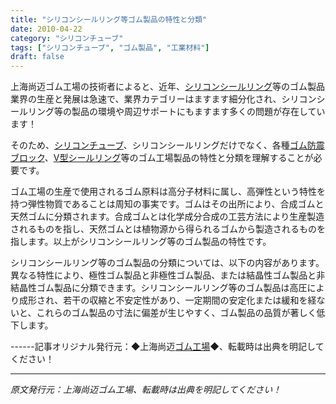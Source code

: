 ```yaml
---
title: "シリコンシールリング等ゴム製品の特性と分類"
date: 2010-04-22
category: "シリコンチューブ"
tags: ["シリコンチューブ", "ゴム製品", "工業材料"]
draft: false
---
```


上海尚迈ゴム工場の技術者によると、近年、[シリコンシールリング](http://www.smpolymer.com/)等のゴム製品業界の生産と発展は急速で、業界カテゴリーはますます細分化され、シリコンシールリング等の製品の環境や周辺サポートにもますます多くの問題が存在しています！

そのため、[シリコンチューブ](http://www.smpolymer.com/guijiaoguan/)、シリコンシールリングだけでなく、各種[ゴム防震ブロック](http://www.smpolymer.com/)、[V型シールリング](http://www.smpolymer.com/)等のゴム工場製品の特性と分類を理解することが必要です。

ゴム工場の生産で使用されるゴム原料は高分子材料に属し、高弾性という特性を持つ弾性物質であることは周知の事実です。ゴムはその出所により、合成ゴムと天然ゴムに分類されます。合成ゴムとは化学成分合成の工芸方法により生産製造されるものを指し、天然ゴムとは植物源から得られるゴムから製造されるものを指します。以上がシリコンシールリング等のゴム製品の特性です。

シリコンシールリング等のゴム製品の分類については、以下の内容があります。異なる特性により、極性ゴム製品と非極性ゴム製品、または結晶性ゴム製品と非結晶性ゴム製品に分類できます。シリコンシールリング等のゴム製品は高圧により成形され、若干の収縮と不安定性があり、一定期間の安定化または緩和を経ないと、これらのゴム製品の寸法に偏差が生じやすく、ゴム製品の品質が著しく低下します。

------記事オリジナル発行元：◆上海尚迈[ゴム工場](http://www.smpolymer.com/)◆、転載時は出典を明記してください！

---

*原文発行元：上海尚迈ゴム工場、転載時は出典を明記してください！*